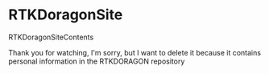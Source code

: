 # RTKDoragonSite
RTKDoragonSiteContents


Thank you for watching, I'm sorry, but I want to delete it because it contains personal information in the RTKDORAGON repository
